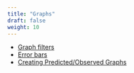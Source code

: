 ```yaml
---
title: "Graphs"
draft: false
weight: 10
---
```


* [Graph filters](/usage/graphs/GraphFilters.md)
* [Error bars](/usage/graphs/ErrorBars.md)
* [Creating Predicted/Observed Graphs](/usage/graphs/creating-predicted-observed-graphs)